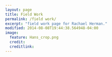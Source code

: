 ```yaml
---
layout: page
title: Field Work
permalink: /field work/
excerpt: "field work page for Rachael Herman."
modified: 2014-08-08T19:44:38.564948-04:00
image:
  feature: Hans_crop.png
  credit: 
  creditlink:
---
```

